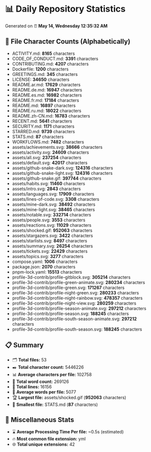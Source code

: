 # 📊 Daily Repository Statistics
Generated on ⏰ **May 14, Wednesday 12:35:32 AM**

## 📂 File Character Counts (Alphabetically)
- ACTIVITY.md: **8165** characters
- CODE_OF_CONDUCT.md: **3391** characters
- CONTRIBUTING.md: **4207** characters
- Dockerfile: **1200** characters
- GREETINGS.md: **345** characters
- LICENSE: **34650** characters
- README.ar.md: **17629** characters
- README.de.md: **16947** characters
- README.es.md: **16982** characters
- README.fr.md: **17184** characters
- README.md: **16897** characters
- README.ru.md: **18022** characters
- README.zh-CN.md: **16783** characters
- RECENT.md: **5641** characters
- SECURITY.md: **1171** characters
- STARRED.md: **9739** characters
- STATS.md: **87** characters
- WORKFLOWS.md: **7482** characters
- assets/achievements.svg: **38666** characters
- assets/activity.svg: **24609** characters
- assets/all.svg: **237254** characters
- assets/default.svg: **42017** characters
- assets/github-snake-dark.svg: **124316** characters
- assets/github-snake-light.svg: **124316** characters
- assets/github-snake.gif: **397744** characters
- assets/habits.svg: **11460** characters
- assets/intro.svg: **2843** characters
- assets/languages.svg: **17909** characters
- assets/lines-of-code.svg: **3308** characters
- assets/mine-dark.svg: **38492** characters
- assets/mine-light.svg: **38465** characters
- assets/notable.svg: **332714** characters
- assets/people.svg: **3553** characters
- assets/reactions.svg: **11029** characters
- assets/shocked.gif: **952063** characters
- assets/stargazers.svg: **3422** characters
- assets/starlists.svg: **8497** characters
- assets/summary.svg: **26254** characters
- assets/tickets.svg: **22429** characters
- assets/topics.svg: **3277** characters
- compose.yaml: **1006** characters
- package.json: **2070** characters
- pnpm-lock.yaml: **15513** characters
- profile-3d-contrib/profile-gitblock.svg: **305214** characters
- profile-3d-contrib/profile-green-animate.svg: **280234** characters
- profile-3d-contrib/profile-green.svg: **171267** characters
- profile-3d-contrib/profile-night-green.svg: **280233** characters
- profile-3d-contrib/profile-night-rainbow.svg: **478357** characters
- profile-3d-contrib/profile-night-view.svg: **280259** characters
- profile-3d-contrib/profile-season-animate.svg: **297212** characters
- profile-3d-contrib/profile-season.svg: **188245** characters
- profile-3d-contrib/profile-south-season-animate.svg: **297212** characters
- profile-3d-contrib/profile-south-season.svg: **188245** characters

## 📋 Summary
- 🗂️ **Total files:** 53
- ✒️ **Total character count:** 5446226
- 📊 **Average characters per file:** 102758
- 📝 **Total word count:** 269126
- 🧾 **Total lines:** 16156
- 📐 **Average words per file:** 5077
- 🏆 **Largest file:** assets/shocked.gif (**952063** characters)
- 🥉 **Smallest file:** STATS.md (**87** characters)

## 🌟 Miscellaneous Stats
- ⌛ **Average Processing Time Per file:** ~0.5s (estimated)
- 🔥 **Most common file extension:** yml
- 🌐 **Total unique extensions:** 42
